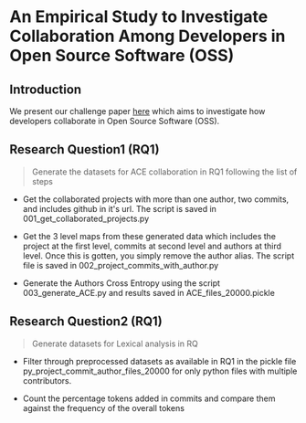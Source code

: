 # An Empirical Study to Investigate Collaboration Among Developers in Open Source Software (OSS)

## Introduction

We present our challenge paper [here](https://msr2023-challenge.hotcrp.com/paper/6?cap=hcav6MHcVLkyejDfgegVtxLKcEkWB)
which aims to investigate how developers collaborate in Open Source Software (OSS).

## Research Question1 (RQ1)

> Generate the datasets for ACE collaboration in RQ1 following the list of steps

- Get the collaborated projects with more than one author, two commits, and includes github in it's url. The script is saved in 001_get_collaborated_projects.py

- Get the 3 level maps from these generated data which includes the project at the first level, commits at second level and authors at third level. Once this is gotten, you simply remove the author alias. The script file is saved in 002_project_commits_with_author.py

- Generate the Authors Cross Entropy using the script 003_generate_ACE.py and results saved in ACE_files_20000.pickle

## Research Question2 (RQ1)

> Generate datasets for Lexical analysis in RQ

- Filter through preprocessed datasets as available in RQ1 in the pickle file py_project_commit_author_files_20000 for only python files with multiple contributors.

- Count the percentage tokens added in commits and compare them against the frequency of the overall tokens
